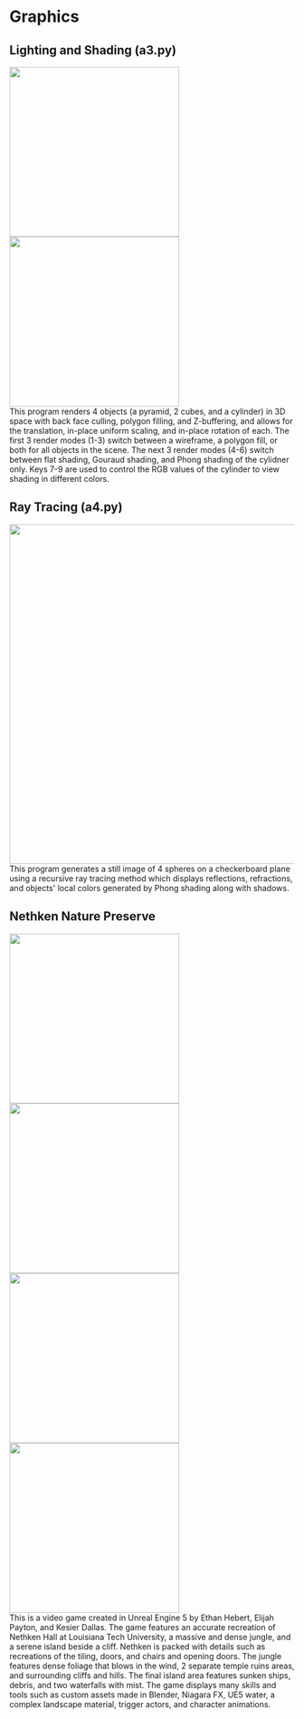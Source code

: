 <h1> Graphics </h1>
<h2> Lighting and Shading (a3.py) </h2>
<div>
<img src="https://user-images.githubusercontent.com/80844614/222557523-e57a7c3d-c699-4bc9-8f6f-75b44b34b29a.png"  width="300">
<img src="https://user-images.githubusercontent.com/80844614/222558360-012991e2-988d-4661-b64e-7cd7a03c7d23.png"  width="300">
</div>
This program renders 4 objects (a pyramid, 2 cubes, and a cylinder) in 3D space with back face culling, polygon filling, 
and Z-buffering, and allows for the translation, in-place uniform scaling, and in-place rotation of each.
The first 3 render modes (1-3) switch between a wireframe, a polygon fill, or both for all objects in the scene.
The next 3 render modes (4-6) switch between flat shading, Gouraud shading, and Phong shading of the cylidner only.
Keys 7-9 are used to control the RGB values of the cylinder to view shading in different colors.
<h2> Ray Tracing (a4.py) </h2>
<div>
<img src="https://user-images.githubusercontent.com/80844614/222561022-aba17c17-c43e-4e3c-bcf3-1a42adec8f9a.png"  width="600">
</div>
This program generates a still image of 4 spheres on a checkerboard plane using
a recursive ray tracing method which displays reflections, refractions, and objects' local
colors generated by Phong shading along with shadows.
<h2> Nethken Nature Preserve </h2>
<div>
<img src="https://user-images.githubusercontent.com/80844614/222564870-2d6d7563-9da7-4bef-a28b-6c354ac5fa93.png"  width="300">
<img src="https://user-images.githubusercontent.com/80844614/222565473-bfef0b26-8cf0-436f-b080-0d22fb4106c3.png"  width="300">
</div>
<div>
<img src="https://user-images.githubusercontent.com/80844614/222567470-04399d1d-a4c2-45a3-98ac-20ec0c50cda7.png"  width="300">
<img src="https://user-images.githubusercontent.com/80844614/222566750-aad044a1-acd7-485c-969a-d6a292092707.png"  width="300">
</div>
This is a video game created in Unreal Engine 5 by Ethan Hebert, Elijah Payton, and Kesier Dallas. The game features an accurate recreation of Nethken Hall at Louisiana Tech University, a massive and dense jungle, and a serene island beside a cliff. Nethken is packed with details such as recreations of the tiling, doors, and chairs and opening doors. The jungle features dense foliage that blows in the wind, 2 separate temple ruins areas, and surrounding cliffs and hills. The final island area features sunken ships, debris, and two waterfalls with mist. The game displays many skills and tools such as custom assets made in Blender, Niagara FX, UE5 water, a complex landscape material, trigger actors, and character animations.

